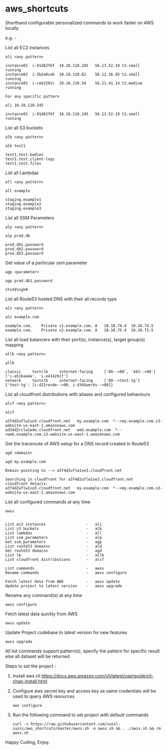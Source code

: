 # aws_shortcuts
Shorthand configurable personalized commands to work faster on AWS locally

e.g. - 

List all EC2 instances

    ali <any pattern>
    
    instance01	i-91d62f6f	10.10.110.245	56.13.52.19	t2.small	running
    instance02	i-3b2e0ceb	10.10.110.62	56.12.36.95	t2.small	running
    instance03	i-ce62201c	10.10.110.54	56.21.41.14	t2.medium	running
    
    For any specific pattern
    
    ali 10.10.110.245
    
    instance01	i-91d62f6f	10.10.110.245	56.13.52.19	t2.small	running
    
        
List all S3 buckets
        
    alb <any pattern>
    
    alb test1
    
    test1.test.bodies
    test1.test.client-logs
    test1.test.files
        
List all Lambdas

    all <any pattern>
    
    all example
    
    staging.example1
    staging.example2
    staging.example3
        
List all SSM Parameters

    alp <any pattern>
    
    alp prod.db
    
    prod.db1.password
    prod.db2.password
    prod.db3.password
        
Get value of a particular ssm parameter

    agp <parameter>
    
    agp prod.db1.password
    
    xYvd$%sgh#
        
List all Route53 hosted DNS with their all records type

    alz <any pattern>
    
    alz example.com
    
    example.com.	Private	v1.example.com.	A	10.10.74.4	10.10.74.5
    example.com.	Private	v2.example.com.	A	10.10.75.4	10.10.75.5

List all load balancers with their port(s), instance(s), target group(s) mapping

    allb <any pattern>
    
    allb 
    
    classic     testclb     internet-facing     ['80-->80', '443-->80']     ['i-a51baa4a', 'i-e4142b1f']
    network     testnlb     internet-facing     ['80-->test-tg']    {'test-tg': [i-d21resde-->80, i-d345werds-->80]}
    

List all cloudfront distributions with aliases and configured behaviours

    alcf <any pattern>

    alcf

    a3f4d2uflw1se3.cloudfront.net   my.example.com  *-->my.example.com.s3-website-us-east-1.amazonaws.com
    ad34d2rclw1w4e.cloudfront.net   web.example.com  *-->web.example.com.s3-website-us-east-1.amazonaws.com


Get the traceroute of AWS setup for a DNS record created in Route53

    agd <domain>

    agd my.example.com

    Domain pointing to --> a3f4d2uflw1se3.cloudfront.net

    Searching in cloudfront for a3f4d2uflw1se3.cloudfront.net
    cloudfront details:
    a3f4d2uflw1se3.cloudfront.net   my.example.com  *-->my.example.com.s3-website-us-east-1.amazonaws.com


List all configured commands at any time
        
    awss 


    List ec2 instances                  -	ali
    List s3 buckets                     -	alb
    List lambdas                        -	all
    List ssm_parameters                 -	alp
    Get ssm_parameters                  -	agp
    List route53 domains                -	ald
    Get route53 domains                 -	agd
    List lb                             -	allb
    List cloudfront distributions       -	alcf

    List commands                       -	awss
    Rename commands                     -	awss configure

    Fetch latest data from AWS          -	awss update
    Update project to latest version    -	awss upgrade



Rename any command(s) at any time

    awss configure

Fetch latest data quickly from AWS

    awss update
        
Update Project codebase to latest version for new features

    awss upgrade


All list commands support pattern(s), specify the pattern for specific result else all dataset will be returned


Steps to set the project - 

1. Install aws cli https://docs.aws.amazon.com/cli/latest/userguide/cli-chap-install.html
           
2. Configure aws secret key and access key as same credentials will be used to query AWS resources
    
       aws configure

3. Run the following command to set project with default commands

       curl -s https://raw.githubusercontent.com/sunil-saini/aws_shortcuts/master/awss.sh -o awss.sh && . ./awss.sh && rm awss.sh
    


Happy Coding, Enjoy.
